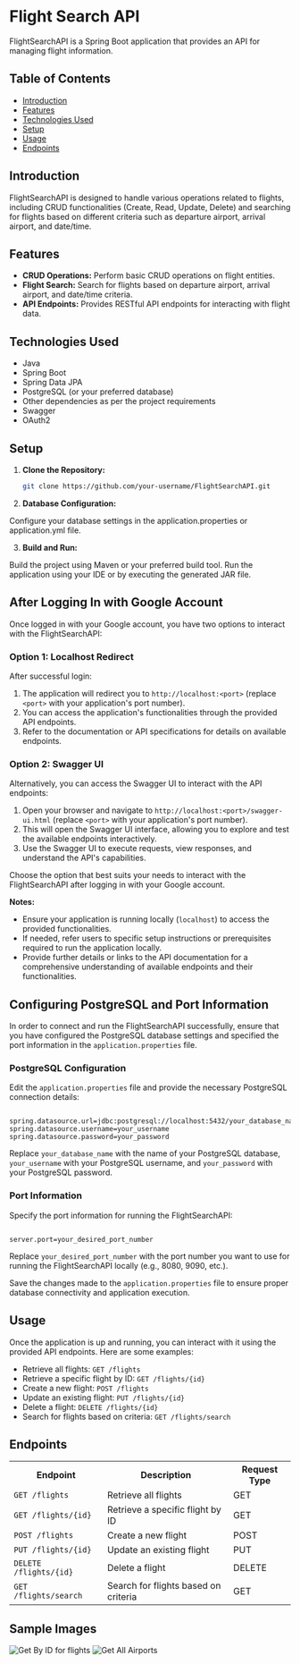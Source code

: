 # Flight Search API

FlightSearchAPI is a Spring Boot application that provides an API for managing flight information.

## Table of Contents

- [Introduction](#introduction)
- [Features](#features)
- [Technologies Used](#technologies-used)
- [Setup](#setup)
- [Usage](#usage)
- [Endpoints](#endpoints)


## Introduction

FlightSearchAPI is designed to handle various operations related to flights, including CRUD functionalities (Create, Read, Update, Delete) and searching for flights based on different criteria such as departure airport, arrival airport, and date/time.

## Features

- **CRUD Operations:** Perform basic CRUD operations on flight entities.
- **Flight Search:** Search for flights based on departure airport, arrival airport, and date/time criteria.
- **API Endpoints:** Provides RESTful API endpoints for interacting with flight data.

## Technologies Used

- Java
- Spring Boot
- Spring Data JPA
- PostgreSQL (or your preferred database)
- Other dependencies as per the project requirements
- Swagger
- OAuth2

## Setup

1. **Clone the Repository:**

   ```bash
   git clone https://github.com/your-username/FlightSearchAPI.git


2. **Database Configuration:**

Configure your database settings in the application.properties or application.yml file.

3. **Build and Run:**

Build the project using Maven or your preferred build tool.
Run the application using your IDE or by executing the generated JAR file.

<h2>After Logging In with Google Account</h2>

<p>Once logged in with your Google account, you have two options to interact with the FlightSearchAPI:</p>

<h3>Option 1: Localhost Redirect</h3>

<p>After successful login:</p>
<ol>
  <li>The application will redirect you to <code>http://localhost:&lt;port&gt;</code> (replace <code>&lt;port&gt;</code> with your application's port number).</li>
  <li>You can access the application's functionalities through the provided API endpoints.</li>
  <li>Refer to the documentation or API specifications for details on available endpoints.</li>
</ol>

<h3>Option 2: Swagger UI</h3>

<p>Alternatively, you can access the Swagger UI to interact with the API endpoints:</p>
<ol>
  <li>Open your browser and navigate to <code>http://localhost:&lt;port&gt;/swagger-ui.html</code> (replace <code>&lt;port&gt;</code> with your application's port number).</li>
  <li>This will open the Swagger UI interface, allowing you to explore and test the available endpoints interactively.</li>
  <li>Use the Swagger UI to execute requests, view responses, and understand the API's capabilities.</li>
</ol>

<p>Choose the option that best suits your needs to interact with the FlightSearchAPI after logging in with your Google account.</p>

<p><strong>Notes:</strong></p>
<ul>
  <li>Ensure your application is running locally (<code>localhost</code>) to access the provided functionalities.</li>
  <li>If needed, refer users to specific setup instructions or prerequisites required to run the application locally.</li>
  <li>Provide further details or links to the API documentation for a comprehensive understanding of available endpoints and their functionalities.</li>
</ul>

<h2>Configuring PostgreSQL and Port Information</h2>

<p>In order to connect and run the FlightSearchAPI successfully, ensure that you have configured the PostgreSQL database settings and specified the port information in the <code>application.properties</code> file.</p>

<h3>PostgreSQL Configuration</h3>

<p>Edit the <code>application.properties</code> file and provide the necessary PostgreSQL connection details:</p>

<pre><code>
spring.datasource.url=jdbc:postgresql://localhost:5432/your_database_name
spring.datasource.username=your_username
spring.datasource.password=your_password
</code></pre>

<p>Replace <code>your_database_name</code> with the name of your PostgreSQL database, <code>your_username</code> with your PostgreSQL username, and <code>your_password</code> with your PostgreSQL password.</p>

<h3>Port Information</h3>

<p>Specify the port information for running the FlightSearchAPI:</p>

<pre><code>
server.port=your_desired_port_number
</code></pre>

<p>Replace <code>your_desired_port_number</code> with the port number you want to use for running the FlightSearchAPI locally (e.g., 8080, 9090, etc.).</p>

<p>Save the changes made to the <code>application.properties</code> file to ensure proper database connectivity and application execution.</p>



## Usage

<p>Once the application is up and running, you can interact with it using the provided API endpoints. Here are some examples:</p>

<ul>
  <li>Retrieve all flights: <code>GET /flights</code></li>
  <li>Retrieve a specific flight by ID: <code>GET /flights/{id}</code></li>
  <li>Create a new flight: <code>POST /flights</code></li>
  <li>Update an existing flight: <code>PUT /flights/{id}</code></li>
  <li>Delete a flight: <code>DELETE /flights/{id}</code></li>
  <li>Search for flights based on criteria: <code>GET /flights/search</code></li>
</ul>

## Endpoints

<table>
  <tr>
    <th>Endpoint</th>
    <th>Description</th>
    <th>Request Type</th>
  </tr>
  <tr>
    <td><code>GET /flights</code></td>
    <td>Retrieve all flights</td>
    <td>GET</td>
  </tr>
  <tr>
    <td><code>GET /flights/{id}</code></td>
    <td>Retrieve a specific flight by ID</td>
    <td>GET</td>
  </tr>
  <tr>
    <td><code>POST /flights</code></td>
    <td>Create a new flight</td>
    <td>POST</td>
  </tr>
  <tr>
    <td><code>PUT /flights/{id}</code></td>
    <td>Update an existing flight</td>
    <td>PUT</td>
  </tr>
  <tr>
    <td><code>DELETE /flights/{id}</code></td>
    <td>Delete a flight</td>
    <td>DELETE</td>
  </tr>
  <tr>
    <td><code>GET /flights/search</code></td>
    <td>Search for flights based on criteria</td>
    <td>GET</td>
  </tr>
</table>


## Sample Images
![Get By ID for flights](images/image1.png)
![Get All Airports](images/image2.png)

